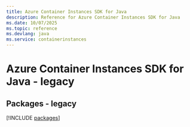 ```yaml
---
title: Azure Container Instances SDK for Java
description: Reference for Azure Container Instances SDK for Java
ms.date: 10/07/2025
ms.topic: reference
ms.devlang: java
ms.service: containerinstances
---
```

# Azure Container Instances SDK for Java - legacy
## Packages - legacy
[!INCLUDE [packages](container-instances-index.md)]
